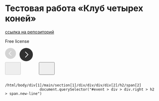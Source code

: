 # Тестовая работа «Клуб четырех коней»

[ссылка на репозиторий](https://github.com/)

Free license


<!-- стрелка назад -->
<svg width="44" height="44" viewBox="0 0 44 44" fill="none" xmlns="http://www.w3.org/2000/svg">
<circle cx="18" cy="18" r="18" transform="rotate(-180 18 18)" fill="#313131" fill-opacity="0.2"/>
<path d="M20.0766 24.923L13.1536 17.9999L20.0766 11.0768" stroke="white" stroke-width="1.63636" stroke-linecap="square"/>
</svg>


<!-- стрелка вперед -->
<svg width="44" height="44" viewBox="0 0 44 44" fill="none" xmlns="http://www.w3.org/2000/svg">
<circle cx="22" cy="22" r="22" fill="#313131"/>
<path d="M19.4618 13.5384L27.9233 21.9999L19.4618 30.4615" stroke="white" stroke-width="2" stroke-linecap="square"/>
</svg>


<div class="carousel-controls_mobile">
							<button id="prevButton_mobile" class="nav-button_mobile nav-button_mobile-left" disabled>
								<svg width="36" height="36" 
									</svg>									
							</button>
							<span id="carouselStatus_mobile">
								<svg width="10" height="10" 
									<circle cx="5" cy="5" r="5" fill="#D9D9D9"/>
									</svg>									
							</span>
							<span id="carouselStatus_mobile">
								<svg width="10" height="10" 
									<circle cx="5" cy="5" r="5" fill="#D9D9D9"/>
									</svg>									
							</span>
							<span id="carouselStatus_mobile">
								<svg width="10" height="10" 
									<circle cx="5" cy="5" r="5" fill="#D9D9D9"/>
									</svg>									
							</span>
							<span id="carouselStatus_mobile">
								<svg width="10" height="10" 
									<circle cx="5" cy="5" r="5" fill="#D9D9D9"/>
									</svg>									
							</span>
							<button id="nextButton_mobile" class="nav-button_mobile nav-button_mobile-right">
								<svg width="36" height="36" 
							</button>
					</div>


					/html/body/div[1]/main/section[1]/div/div/div/div[2]/h2/span[2]
					document.querySelector("#event > div > div.right > h2 > span.new-line")